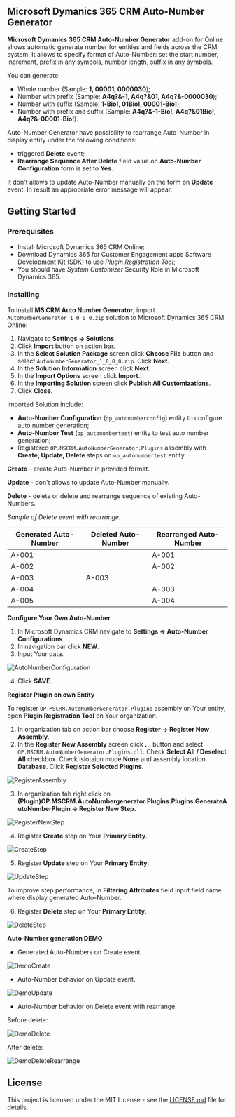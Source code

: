 ## Microsoft Dymanics 365 CRM Auto-Number Generator


**Microsoft Dymanics 365 CRM Auto-Number Generator** add-on for Online allows automatic generate number for entities and fields across the CRM system. 
It allows to specify format of Auto-Number: set the start number, increment, prefix in any symbols, number length, suffix in any symbols. 

You can generate:

- Whole number (Sample: **1, 00001, 0000030**);
- Number with prefix (Sample: **A4q?&-1, A4q?&01, A4q?&-0000030**);
- Number with suffix (Sample: **1-Bio!, 01Bio!, 00001-Bio!**);
- Number with prefix and suffix (Sample: **A4q?&-1-Bio!, A4q?&01Bio!, A4q?&-00001-Bio!**).

Auto-Number Generator have possibility to rearrange Auto-Number in display entity under the following conditions:
- triggered  **Delete** event;
- **Rearrange Sequence After Delete** field value on **Auto-Number Configuration** form is set to **Yes**. 

It don't allows to update Auto-Number manually on the form on **Update** event. In result an appropriate error message will appear.


## Getting Started

### Prerequisites

- Install Microsoft Dynamics 365 CRM Online;
- Download Dynamics 365 for Customer Engagement apps Software Development Kit (SDK) to use *Plugin Registration Tool*;
- You should have *System Customizer* Security Role in Microsoft Dynamics 365.


### Installing

To install **MS CRM Auto Number Generator**, import `AutoNumberGenerator_1_0_0_0.zip` solution to Microsoft Dynamics 365 CRM Online:

1. Navigate to **Settings -> Solutions**.
2. Click **Import** button on action bar.
3. In the **Select Solution Package** screen click **Choose File** button and select `AutoNumberGenerator_1_0_0_0.zip`. Click **Next**.
4. In the **Solution Information** screen click **Next**.
5. In the **Import Options** screen click **Import**.
6. In the **Importing Solution** screen click **Publish All Customizations**.
7. Click **Close**.

Imported Solution include:

- **Auto-Number Configuration** (`op_autonumberconfig`) entity to configure auto number generation;
- **Auto-Number Test** (`op_autonumbertest`) entity to test auto number generation;
- Registered `OP.MSCRM.AutoNumberGenerator.Plugins` assembly with **Create, Update, Delete** steps on `op_autonumbertest` entity.

**Create** - create Auto-Number in provided format.

**Update** - don't allows to update Auto-Number manually.

**Delete** - delete or delete and rearrange sequence of existing Auto-Numbers. 

*Sample of Delete event with rearrange:*

| Generated Auto-Number | Deleted Auto-Number | Rearranged Auto-Number |
| - | - | - |
| A-001 |  | A-001 |
| A-002 |  | A-002 |
| A-003 | A-003 |    |
| A-004 |  | A-003 |
| A-005 |  | A-004 |


**Configure Your Own Auto-Number**

1. In Microsoft Dynamics CRM navigate to **Settings -> Auto-Number Configurations**.
2. In navigation bar click **NEW**.
3. Input Your data.

![AutoNumberConfiguration](https://user-images.githubusercontent.com/31651093/55780182-0d931e00-5ab0-11e9-994f-9614e5fe596c.png)

4. Click **SAVE**.


**Register Plugin on own Entity**

To register `OP.MSCRM.AutoNumberGenerator.Plugins` assembly on Your entity, open **Plugin Registration Tool** on Your organization.
1. In organization tab on action bar choose **Register -> Register New Assembly**.
2. In the **Register New Assembly** screen click **...** button and select `OP.MSCRM.AutoNumberGenerator.Plugins.dll`. Check **Select All / Deselect All** checkbox. Check islotaion mode **None** and assembly location **Database**. Click **Register Selected Plugins**.

![RegisterAssembly](https://user-images.githubusercontent.com/31651093/55780196-0ec44b00-5ab0-11e9-854b-6ca85858e9f5.png)

3. In organization tab right click on **(Plugin)OP.MSCRM.AutoNumbergenerator.Plugins.Plugins.GenerateAutoNumberPlugin -> Register New Step.**

![RegisterNewStep](https://user-images.githubusercontent.com/31651093/55780197-0ec44b00-5ab0-11e9-970a-456d4b6ada15.png)

4. Register **Create** step on Your **Primary Entity**.

![CreateStep](https://user-images.githubusercontent.com/31651093/55780184-0e2bb480-5ab0-11e9-82df-527efbff899d.png)

5. Register **Update** step on Your **Primary Entity**.

![UpdateStep](https://user-images.githubusercontent.com/31651093/55780198-0f5ce180-5ab0-11e9-80fc-9ad7464dcb4c.png)

To improve step performance, in **Filtering Attributes** field input field name where display generated Auto-Number.

6. Register **Delete** step on Your **Primary Entity**.

![DeleteStep](https://user-images.githubusercontent.com/31651093/55780186-0e2bb480-5ab0-11e9-804f-016d9208dc2a.png)


**Auto-Number generation DEMO**

- Generated Auto-Numbers on Create event.

![DemoCreate](https://user-images.githubusercontent.com/31651093/55780187-0e2bb480-5ab0-11e9-98b1-feb229cb0bfb.png)


- Auto-Number behavior on Update event.

![DemoUpdate](https://user-images.githubusercontent.com/31651093/55780193-0ec44b00-5ab0-11e9-8fb7-8c82e3c7ede1.png)


- Auto-Number behavior on Delete event with rearrange.

Before delete:

![DemoDelete](https://user-images.githubusercontent.com/31651093/55780188-0ec44b00-5ab0-11e9-9497-c7804bde85f9.png)

After delete:

![DemoDeleteRearrange](https://user-images.githubusercontent.com/31651093/55780191-0ec44b00-5ab0-11e9-8b65-c236f124bd51.png)


## License

This project is licensed under the MIT License - see the [LICENSE.md](https://github.com/ITFury/MSCRMAutoNumberGenerator/blob/master/LICENSE) file for details.
